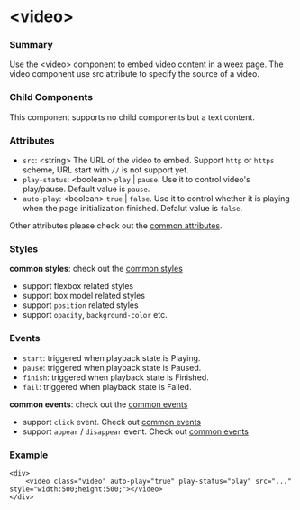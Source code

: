 # &lt;video&gt;

### Summary

Use the &lt;video&gt; component to embed video content in a weex page. The video component use src attribute to specify the source of a video.

### Child Components

This component supports no child components but a text content.

### Attributes

- `src`: &lt;string&gt; The URL of the video to embed. Support `http` or `https` scheme, URL start with `//` is not support yet. 
- `play-status`: &lt;boolean&gt; `play` | `pause`. Use it to control video's play/pause. Default value is `pause`.
- `auto-play`: &lt;boolean&gt; `true` | `false`. Use it to control whether it is playing when the page initialization finished. Defalut value is `false`.

Other attributes please check out the [common attributes](/references/common-attrs.md).

### Styles

**common styles**: check out the [common styles](/references/common-attrs.md)

- support flexbox related styles
- support box model related styles
- support ``position`` related styles
- support ``opacity``, ``background-color`` etc.

### Events

- `start`: triggered when playback state is Playing.
- `pause`: triggered when playback state is Paused.
- `finish`: triggered when playback state is Finished.
- `fail`: triggered when playback state is Failed.

**common events**: check out the [common events](/references/common-event.md)

- support `click` event. Check out [common events](/references/common-event.md)
- support `appear` / `disappear` event. Check out [common events](/references/common-event.md)

### Example

```
<div>
	<video class="video" auto-play="true" play-status="play" src="..." style="width:500;height:500;"></video>
</div>
```



